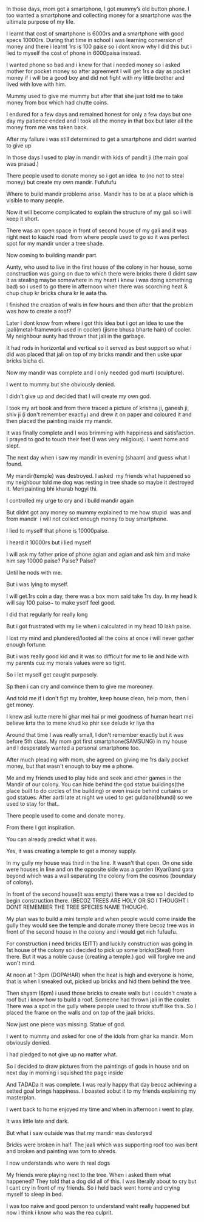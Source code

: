 In those days, mom got a smartphone, I got mummy’s old button phone. I too wanted a smartphone and collecting money for a smartphone was the ultimate purpose of my life.


I learnt that cost of smartphone is 6000rs and a smartphone with good specs 10000rs. During that time in school i was learning conversion of money and there i learnt 1rs is 100 paise so i dont know why I did this but i lied to myself the cost of phone in 6000paisa instead.

I wanted phone so bad and i knew for that i needed money so i asked mother for pocket money so after agreement I will get 1rs a day as pocket money if i will be a good boy and did not fight with my little brother and lived with love with him.

Mummy used to give me mummy but after that she just told me to take money from box which had chutte coins.

I endured for a few days and remained honest for only a few days but one day my patience ended and I took all the money in that box but later all the money from me was taken back.

After my failure i was still determined to get a smartphone and didnt wanted to give up

In those days I used to play in mandir with kids of pandit ji (the main goal was prasad.)

There people used to donate money so i got an idea  to (no not to steal money) but create my own mandir. Fufufufu

Where to build mandir problems arise. Mandir has to be at a place which is visible to many people.

Now it will become complicated to explain the structure of my gali so i will keep it short.

There was an open space in front of second house of my gali and it was right next to kaachi road  from where people used to go so it was perfect spot for my mandir under a tree shade.

Now coming to building mandir part.

Aunty, who used to live in the first house of the colony in her house, some construction was going on due to which there were bricks there (I didnt saw it as stealing maybe somewhere in my heart i knew i was doing something bad) so i used to go there in afternoon when there was scorching heat & chup chup kr bricks chura kr le aata tha.

I finished the creation of walls in few hours and then after that the problem was how to create a roof?

Later i dont know from where i got this idea but i got an idea to use the jaali(metal-framework-used in cooler) (jisme bhusa bharte hain) of cooler. My neighbour aunty had thrown that jali in the garbage.

It had rods in horizontal and vertical so it served as best support so what i did was placed that jali on top of my bricks mandir and then uske upar bricks bicha di.

Now my mandir was complete and I only needed god murti (sculpture).

I went to mummy but she obviously denied.

I didn't give up and decided that I will create my own god. 

I took my art book and from there traced a picture of krishna ji, ganesh ji, shiv ji (i don't remember exactly) and drew it on paper and coloured it and then placed the painting inside my mandir.

It was finally complete and I was brimming with happiness and satisfaction. I prayed to god to touch their feet (I was very religious). I went home and slept.

The next day when i saw my mandir in evening (shaam) and guess what I found.

My mandir(temple) was destroyed. I asked  my friends what happened so my neighbour told me dog was resting in tree shade so maybe it destroyed it. Meri painting bhi kharab hogyi thi.

I controlled my urge to cry and i build mandir again

But didnt got any money so mummy explained to me how stupid  was and from mandir  i will not collect enough money to buy smartphone.




I lied to myself that phone is 10000paise.

I heard it 10000rs but i lied myself 

I will ask my father price of phone agian and agian and ask him and make him say 10000 paise? Paise? Paise? 

Until he nods with me.

But i was lying to myself.

I will get.1rs coin a day, there was a box mom said take 1rs day. In my head k will say 100 paise~ to make yself feel good.

I did that regularly for really long

But i got frustrated with my lie when i calculated in my head 10 lakh paise.

I lost my mind and plundered/looted all the coins at once i will never gather enough fortune.

But i was really good kid and it was so difficult for me to lie and hide with my parents cuz my morals values were so tight.

So i let myself get caught purposely.

Sp then i can cry and convince them to give me moreoney.

And told me if i don't figt my brohter, keep house clean, help mom, then i get money. 

I knew asli kutte mere hi ghar mei hai pr mei goodness of human heart mei believe krta tha to mene khud ko phir see delude kr liya tha 

Around that time I was really small, I don't remember exactly but it was before 5th class. My mom got first smartphone(SAMSUNG) in my house and I desperately wanted a personal smartphone too. 

After much pleading with mom, she agreed on giving me 1rs daily pocket money, but that wasn't enough to buy me a phone.

Me and my friends used to play hide and seek and other games in the Mandir of our colony. You can hide behind the god statue buildings(the place built to do circles of the building) or even inside behind curtains or god statues. After aarti late at night we used to get guldana(bhundi) so we used to stay for that..

There people used to come and donate money.

From there I got inspiration.

You can already predict what it was.

Yes, it was creating a temple to get a money supply.

In my gully my house was third in the line. It wasn't that open. On one side were houses in line and on the opposite side was a garden (Kyari)and gara beyond which was a wall separating the colony from the cosmos (boundary of colony). 

In front of the second house(it was empty) there was a tree so I decided to begin construction there. (BECOZ TREES ARE HOLY OR SO I THOUGHT I DONT REMEMBER THE TREE SPECIES NAME THOUGH).

My plan was to build a mini temple and when people would come inside the gully they would see the temple and donate money there becoz tree was in front of the second house in the colony and i would get rich fufuufu.

For construction i need bricks (EITT) and luckily construction was going in 1st house of the colony so i decided to pick up some bricks(Steal) from there. But it was a noble cause (creating a temple.) god  will forgive me and won't mind.

At noon at 1-3pm (DOPAHAR) when the heat is high and everyone is home, that is when I sneaked out, picked up bricks and hid them behind the tree.

Then shyam (6pm) i used those bricks to create walls but i couldn't create a roof but i know how to build a roof. Someone had thrown jali in the cooler. There was a spot in the gully where people used to throw stuff like this. So I placed the frame on the walls and on top of the jaali bricks.

Now just one piece was missing. Statue of god.

I went to mummy and asked for one of the idols from ghar ka mandir. Mom obviously denied.

I had pledged to not give up no matter what. 

So i decided to draw pictures from the paintings of gods in house and on next day in morning i squished the page inside

And TADADa it was complete. I was really happy that day becoz achieving a setted goal brings happiness. I boasted aobut it to my friends explaining my masterplan.

I went back to home enjoyed my time and when in afternoon i went to play.

It was little late and dark.

But what i saw outside was that my mandir was destoryed

Bricks were broken in half. The jaali which was supporting roof too was bent and broken and painting was torn to shreds.

I now understands who were th real dogs

My friends were playing next to the tree. When i asked them what happened? They told that a dog did all of this. I was literally about to cry but I cant cry in front of my friends. So i held back went home and crying myself to sleep in bed.

I was too naive and good person to understand waht really happened but now i think i know who was the rea culprit.
